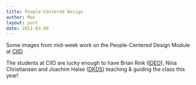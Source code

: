 ```yaml
---
title: People-Centered Design
author: Mac
layout: post
date: 2011-03-09
---
```

Some images from mid-week work on the People-Centered Design Module at [CIID][1]

The students at CIID are lucky enough to have Brian Rink ([IDEO][2]), Nina Christiansen and Joachim Halse ([DKDS][3]) teaching & guiding the class this year!

 [1]: http://www.ciid.dk
 [2]: http://www.ideo.com
 [3]: http://www.dkds.dk